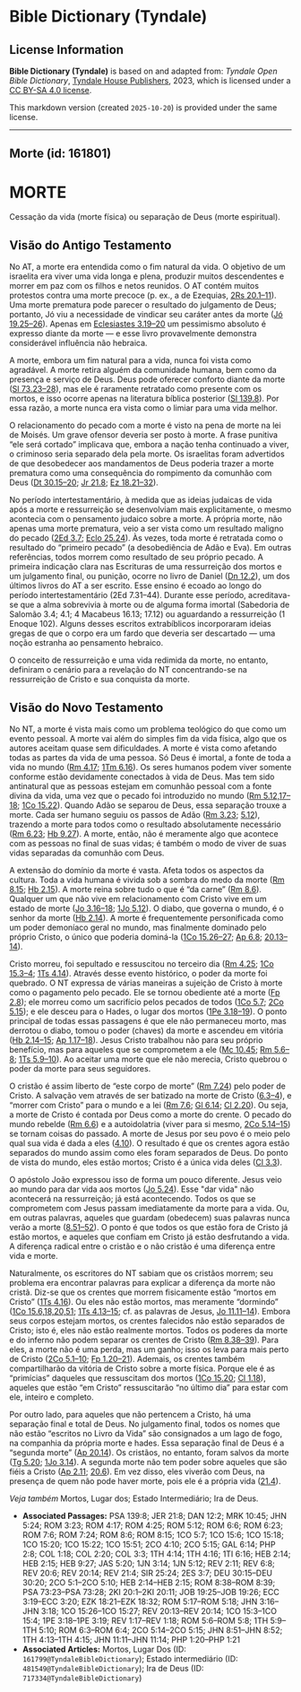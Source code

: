 # Bible Dictionary (Tyndale)

## License Information

**Bible Dictionary (Tyndale)** is based on and adapted from: _Tyndale Open Bible Dictionary_, [Tyndale House Publishers](https://tyndaleopenresources.com/), 2023, which is licensed under a [CC BY-SA 4.0 license](https://creativecommons.org/licenses/by-sa/4.0/legalcode.en).

This markdown version (created `2025-10-20`) is provided under the same license.



--------------------------------

## Morte (id: 161801)

MORTE
=====

Cessação da vida (morte física) ou separação de Deus (morte espiritual).

Visão do Antigo Testamento
--------------------------

No AT, a morte era entendida como o fim natural da vida. O objetivo de um israelita era viver uma vida longa e plena, produzir muitos descendentes e morrer em paz com os filhos e netos reunidos. O AT contém muitos protestos contra uma morte precoce (p. ex., a de Ezequias, [2Rs 20\.1–11](https://ref.ly/2Kgs20:1-2Kgs20:11)). Uma morte prematura pode parecer o resultado do julgamento de Deus; portanto, Jó viu a necessidade de vindicar seu caráter antes da morte ([Jó 19\.25–26](https://ref.ly/Job19:25-Job19:26)). Apenas em [Eclesiastes 3\.19–20](https://ref.ly/Eccl3:19-Eccl3:20) um pessimismo absoluto é expresso diante da morte — e esse livro provavelmente demonstra considerável influência não hebraica.

A morte, embora um fim natural para a vida, nunca foi vista como agradável. A morte retira alguém da comunidade humana, bem como da presença e serviço de Deus. Deus pode oferecer conforto diante da morte ([Sl 73\.23–28](https://ref.ly/Ps73:23-Ps73:28)), mas ele é raramente retratado como presente com os mortos, e isso ocorre apenas na literatura bíblica posterior ([Sl 139\.8](https://ref.ly/Ps139:8)). Por essa razão, a morte nunca era vista como o limiar para uma vida melhor.

O relacionamento do pecado com a morte é visto na pena de morte na lei de Moisés. Um grave ofensor deveria ser posto à morte. A frase punitiva “ele será cortado” implicava que, embora a nação tenha continuado a viver, o criminoso seria separado dela pela morte. Os israelitas foram advertidos de que desobedecer aos mandamentos de Deus poderia trazer a morte prematura como uma consequência do rompimento da comunhão com Deus ([Dt 30\.15–20](https://ref.ly/Deut30:15-Deut30:20); [Jr 21\.8](https://ref.ly/Jer21:8); [Ez 18\.21–32](https://ref.ly/Ezek18:21-Ezek18:32)).

No período intertestamentário, à medida que as ideias judaicas de vida após a morte e ressurreição se desenvolviam mais explicitamente, o mesmo acontecia com o pensamento judaico sobre a morte. A própria morte, não apenas uma morte prematura, veio a ser vista como um resultado maligno do pecado ([2Ed 3\.7](https://ref.ly/2Esd3:7); [Eclo 25\.24](https://ref.ly/Sir25:24)). Às vezes, toda morte é retratada como o resultado do “primeiro pecado” (a desobediência de Adão e Eva). Em outras referências, todos morrem como resultado de seu próprio pecado. A primeira indicação clara nas Escrituras de uma ressurreição dos mortos e um julgamento final, ou punição, ocorre no livro de Daniel ([Dn 12\.2](https://ref.ly/Dan12:2)), um dos últimos livros do AT a ser escrito. Esse ensino é ecoado ao longo do período intertestamentário (2Ed 7\.31–44\). Durante esse período, acreditava\-se que a alma sobrevivia à morte ou de alguma forma imortal (Sabedoria de Salomão 3\.4; 4\.1; 4 Macabeus 16\.13; 17\.12\) ou aguardando a ressurreição (1 Enoque 102\). Alguns desses escritos extrabíblicos incorporaram ideias gregas de que o corpo era um fardo que deveria ser descartado — uma noção estranha ao pensamento hebraico.

O conceito de ressurreição e uma vida redimida da morte, no entanto, definiram o cenário para a revelação do NT concentrando\-se na ressurreição de Cristo e sua conquista da morte.

Visão do Novo Testamento
------------------------

No NT, a morte é vista mais como um problema teológico do que como um evento pessoal. A morte vai além do simples fim da vida física, algo que os autores aceitam quase sem dificuldades. A morte é vista como afetando todas as partes da vida de uma pessoa. Só Deus é imortal, a fonte de toda a vida no mundo ([Rm 4\.17](https://ref.ly/Rom4:17); [1Tm 6\.16](https://ref.ly/1Tim6:16)). Os seres humanos podem viver somente conforme estão devidamente conectados à vida de Deus. Mas tem sido antinatural que as pessoas estejam em comunhão pessoal com a fonte divina da vida, uma vez que o pecado foi introduzido no mundo ([Rm 5\.12,17–18](https://ref.ly/Rom5:12); [1Co 15\.22](https://ref.ly/1Cor15:22)). Quando Adão se separou de Deus, essa separação trouxe a morte. Cada ser humano seguiu os passos de Adão ([Rm 3\.23](https://ref.ly/Rom3:23); [5\.12](https://ref.ly/Rom5:12)), trazendo a morte para todos como o resultado absolutamente necessário ([Rm 6\.23](https://ref.ly/Rom6:23); [Hb 9\.27](https://ref.ly/Heb9:27)). A morte, então, não é meramente algo que acontece com as pessoas no final de suas vidas; é também o modo de viver de suas vidas separadas da comunhão com Deus.

A extensão do domínio da morte é vasta. Afeta todos os aspectos da cultura. Toda a vida humana é vivida sob a sombra do medo da morte ([Rm 8\.15](https://ref.ly/Rom8:15); [Hb 2\.15](https://ref.ly/Heb2:15)). A morte reina sobre tudo o que é “da carne” ([Rm 8\.6](https://ref.ly/Rom8:6)). Qualquer um que não vive em relacionamento com Cristo vive em um estado de morte ([Jo 3\.16–18](https://ref.ly/John3:16-John3:18); [1Jo 5\.12](https://ref.ly/1John5:12)). O diabo, que governa o mundo, é o senhor da morte ([Hb 2\.14](https://ref.ly/Heb2:14)). A morte é frequentemente personificada como um poder demoníaco geral no mundo, mas finalmente dominado pelo próprio Cristo, o único que poderia dominá\-la ([1Co 15\.26–27](https://ref.ly/1Cor15:26-1Cor15:27); [Ap 6\.8](https://ref.ly/Rev6:8); [20\.13–14](https://ref.ly/Rev20:13-Rev20:14)).

Cristo morreu, foi sepultado e ressuscitou no terceiro dia ([Rm 4\.25](https://ref.ly/Rom4:25); [1Co 15\.3–4](https://ref.ly/1Cor15:3-1Cor15:4); [1Ts 4\.14](https://ref.ly/1Thess4:14)). Através desse evento histórico, o poder da morte foi quebrado. O NT expressa de várias maneiras a sujeição de Cristo à morte como o pagamento pelo pecado. Ele se tornou obediente até a morte ([Fp 2\.8](https://ref.ly/Phil2:8)); ele morreu como um sacrifício pelos pecados de todos ([1Co 5\.7](https://ref.ly/1Cor5:7); [2Co 5\.15](https://ref.ly/2Cor5:15)); e ele desceu para o Hades, o lugar dos mortos ([1Pe 3\.18–19](https://ref.ly/1Pet3:18-1Pet3:19)). O ponto principal de todas essas passagens é que ele não permaneceu morto, mas derrotou o diabo, tomou o poder (chaves) da morte e ascendeu em vitória ([Hb 2\.14–15](https://ref.ly/Heb2:14-Heb2:15); [Ap 1\.17–18](https://ref.ly/Rev1:17-Rev1:18)). Jesus Cristo trabalhou não para seu próprio benefício, mas para aqueles que se comprometem a ele ([Mc 10\.45](https://ref.ly/Mark10:45); [Rm 5\.6–8](https://ref.ly/Rom5:6-Rom5:8); [1Ts 5\.9–10](https://ref.ly/1Thess5:9-1Thess5:10)). Ao aceitar uma morte que ele não merecia, Cristo quebrou o poder da morte para seus seguidores.

O cristão é assim liberto de “este corpo de morte” ([Rm 7\.24](https://ref.ly/Rom7:24)) pelo poder de Cristo. A salvação vem através de ser batizado na morte de Cristo ([6\.3–4](https://ref.ly/Rom6:3-Rom6:4)), e “morrer com Cristo” para o mundo e a lei ([Rm 7\.6](https://ref.ly/Rom7:6); [Gl 6\.14](https://ref.ly/Gal6:14); [Cl 2\.20](https://ref.ly/Col2:20)). Ou seja, a morte de Cristo é contada por Deus como a morte do crente. O pecado do mundo rebelde ([Rm 6\.6](https://ref.ly/Rom6:6)) e a autoidolatria (viver para si mesmo, [2Co 5\.14–15](https://ref.ly/2Cor5:14-2Cor5:15)) se tornam coisas do passado. A morte de Jesus por seu povo é o meio pelo qual sua vida é dada a eles ([4\.10](https://ref.ly/2Cor4:10)). O resultado é que os crentes agora estão separados do mundo assim como eles foram separados de Deus. Do ponto de vista do mundo, eles estão mortos; Cristo é a única vida deles ([Cl 3\.3](https://ref.ly/Col3:3)).

O apóstolo João expressou isso de forma um pouco diferente. Jesus veio ao mundo para dar vida aos mortos ([Jo 5\.24](https://ref.ly/John5:24)). Esse "dar vida" não acontecerá na ressurreição; já está acontecendo. Todos os que se comprometem com Jesus passam imediatamente da morte para a vida. Ou, em outras palavras, aqueles que guardam (obedecem) suas palavras nunca verão a morte ([8\.51–52](https://ref.ly/John8:51-John8:52)). O ponto é que todos os que estão fora de Cristo já estão mortos, e aqueles que confiam em Cristo já estão desfrutando a vida. A diferença radical entre o cristão e o não cristão é uma diferença entre vida e morte.

Naturalmente, os escritores do NT sabiam que os cristãos morrem; seu problema era encontrar palavras para explicar a diferença da morte não cristã. Diz\-se que os crentes que morrem fisicamente estão “mortos em Cristo” ([1Ts 4\.16](https://ref.ly/1Thess4:16)). Ou eles não estão mortos, mas meramente “dormindo” ([1Co 15\.6,18,20,51](https://ref.ly/1Cor15:6); [1Ts 4\.13–15](https://ref.ly/1Thess4:13-1Thess4:15); cf. as palavras de Jesus, [Jo 11\.11–14](https://ref.ly/John11:11-John11:14)). Embora seus corpos estejam mortos, os crentes falecidos não estão separados de Cristo; isto é, eles não estão realmente mortos. Todos os poderes da morte e do inferno não podem separar os crentes de Cristo ([Rm 8\.38–39](https://ref.ly/Rom8:38-Rom8:39)). Para eles, a morte não é uma perda, mas um ganho; isso os leva para mais perto de Cristo ([2Co 5\.1–10](https://ref.ly/2Cor5:1-2Cor5:10); [Fp 1\.20–21](https://ref.ly/Phil1:20-Phil1:21)). Ademais, os crentes também compartilharão da vitória de Cristo sobre a morte física. Porque ele é as “primícias” daqueles que ressuscitam dos mortos ([1Co 15\.20](https://ref.ly/1Cor15:20); [Cl 1\.18](https://ref.ly/Col1:18)), aqueles que estão “em Cristo” ressuscitarão “no último dia” para estar com ele, inteiro e completo.

Por outro lado, para aqueles que não pertencem a Cristo, há uma separação final e total de Deus. No julgamento final, todos os nomes que não estão “escritos no Livro da Vida” são consignados a um lago de fogo, na companhia da própria morte e hades. Essa separação final de Deus é a “segunda morte” ([Ap 20\.14](https://ref.ly/Rev20:14)). Os cristãos, no entanto, foram salvos da morte ([Tg 5\.20](https://ref.ly/Jas5:20); [1Jo 3\.14](https://ref.ly/1John3:14)). A segunda morte não tem poder sobre aqueles que são fiéis a Cristo ([Ap 2\.11](https://ref.ly/Rev2:11); [20\.6](https://ref.ly/Rev20:6)). Em vez disso, eles viverão com Deus, na presença de quem não pode haver morte, pois ele é a própria vida ([21\.4](https://ref.ly/Rev21:4)).

*Veja também* Mortos, Lugar dos; Estado Intermediário; Ira de Deus.

* **Associated Passages:** PSA 139:8; JER 21:8; DAN 12:2; MRK 10:45; JHN 5:24; ROM 3:23; ROM 4:17; ROM 4:25; ROM 5:12; ROM 6:6; ROM 6:23; ROM 7:6; ROM 7:24; ROM 8:6; ROM 8:15; 1CO 5:7; 1CO 15:6; 1CO 15:18; 1CO 15:20; 1CO 15:22; 1CO 15:51; 2CO 4:10; 2CO 5:15; GAL 6:14; PHP 2:8; COL 1:18; COL 2:20; COL 3:3; 1TH 4:14; 1TH 4:16; 1TI 6:16; HEB 2:14; HEB 2:15; HEB 9:27; JAS 5:20; 1JN 3:14; 1JN 5:12; REV 2:11; REV 6:8; REV 20:6; REV 20:14; REV 21:4; SIR 25:24; 2ES 3:7; DEU 30:15–DEU 30:20; 2CO 5:1–2CO 5:10; HEB 2:14–HEB 2:15; ROM 8:38–ROM 8:39; PSA 73:23–PSA 73:28; 2KI 20:1–2KI 20:11; JOB 19:25–JOB 19:26; ECC 3:19–ECC 3:20; EZK 18:21–EZK 18:32; ROM 5:17–ROM 5:18; JHN 3:16–JHN 3:18; 1CO 15:26–1CO 15:27; REV 20:13–REV 20:14; 1CO 15:3–1CO 15:4; 1PE 3:18–1PE 3:19; REV 1:17–REV 1:18; ROM 5:6–ROM 5:8; 1TH 5:9–1TH 5:10; ROM 6:3–ROM 6:4; 2CO 5:14–2CO 5:15; JHN 8:51–JHN 8:52; 1TH 4:13–1TH 4:15; JHN 11:11–JHN 11:14; PHP 1:20–PHP 1:21
* **Associated Articles:** Mortos, Lugar Dos (ID: `161799@TyndaleBibleDictionary`); Estado intermediário (ID: `481549@TyndaleBibleDictionary`); Ira de Deus (ID: `717334@TyndaleBibleDictionary`)

